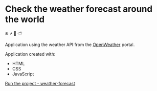 # Check the weather forecast around the world

:snowflake: :zap: :foggy: :partly_sunny:

Application using the weather API from the <a href="https://openweathermap.org/" target="_blank">OpenWeather</a> portal.

Application created with:

- HTML
- CSS
- JavaScript

[Run the project - weather-forecast](https://orionfanweb1701.github.io/weather-forecast/)
